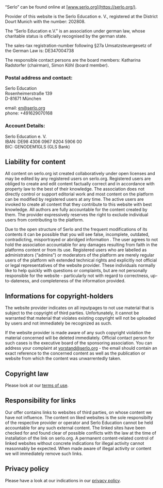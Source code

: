 “Serlo” can be found online at [www.serlo.org](https://serlo.org/).

Provider of this website is the Serlo Education e. V., registered at the District Dourt Munich with the number: 202808.

The “Serlo Education e.V.” is an association under german law, whose charitable status is officially recognised by the german state.

The sales-tax registration-number following §27a Umsatzsteuergesetz of the German Law is: DE347004738

The responsible contact persons are the board members: Katharina Radstorfer (chairman), Simon Köhl (board member).

### Postal address and contact:

Serlo Education<br>
Rosenheimerstraße 139<br>
D-81671 München

email: [en@serlo.org](mailto:en@serlo.org)<br>
phone: +491629070168

### Account Details:

Serlo Education e. V.<br>
IBAN: DE98 4306 0967 8204 5906 00<br>
BIC: GENODEM1GLS (GLS Bank)

## Liability for content

All content on serlo.org ist created collaboratively under open licenses and may be edited by any registered users on serlo.org. Registered users are obliged to create and edit content factually correct and in accordance with property law to the best of their knowledge. The association does not directly control or support editorial work and most content on the platform can be modified by registered users at any time. The active users are invoked to create all content that they contribute to this website with best knowledge. All authors are fully accountable for the content created by them. The provider expressively reserves the right to exclude individual users from contributing to the platform.

Due to the open structure of Serlo and the frequent modifications of its contents it can be possible that you will see false, incomplete, outdated, contradicting, misportrayed or abridged information . The user agrees to not hold the association accountable for any damages resulting from faith in the platforms content or from its use. Registered users who are labelled as administrators (“admins”) or moderators of the platform are merely regular users of the platform wih extended technical rights and explicitly not official or legal representatives of the website provider. These individuals normally like to help quickly with questions or complaints, but are not personally responsible for the website - particularly not with regard to correctness, up-to-dateness, and completeness of the information provided.

## Informations for copyright-holders

The website provider indicates on all inputpages to not use material that is subject to the copyright of third parties. Unfortunately, it cannot be warranted that material that violates existing copyright will not be uploaded by users and not immediately be recognized as such.

If the website provider is made aware of any such copyright violation the material concerned will be deleted immediately. Official contact person for such cases is the executive board of the sponsoring association. You can address your complaint at [vorstand@serlo.org](mailto:vorstand@serlo.org) - the email should contain an exact reference to the concerned content as well as the publication or website from which the content was unwarrentedly taken.

## Copyright law

Please look at our [terms of use](https://en.serlo.org/terms).

## Responsibility for links

Our offer contains links to websites of third parties, on whose content we have not influence. The content on liked websites is the sole responsibilty of the respective provider or operator and Serlo Education cannot be held accountable for any such external content. The linked sites have been checked for and found clear of possible conflicts with the law at the time of installation of the link on serlo.org. A permanent content-related control of linked websites without concrete indications for illegal activity cannot reasonnably be expected. When made aware of illegal activity or content we will immediately remove such links.

## Privacy policy

Please have a look at our indications in our [privacy policy](https://en.serlo.org/privacy).
